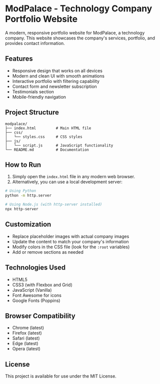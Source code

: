 # ModPalace - Technology Company Portfolio Website

A modern, responsive portfolio website for ModPalace, a technology company. This website showcases the company's services, portfolio, and provides contact information.

## Features

- Responsive design that works on all devices
- Modern and clean UI with smooth animations
- Interactive portfolio with filtering capability
- Contact form and newsletter subscription
- Testimonials section
- Mobile-friendly navigation

## Project Structure

```
modpalace/
├── index.html         # Main HTML file
├── css/
│   └── styles.css     # CSS styles
├── js/
│   └── script.js      # JavaScript functionality
└── README.md          # Documentation
```

## How to Run

1. Simply open the `index.html` file in any modern web browser.
2. Alternatively, you can use a local development server:

```bash
# Using Python
python -m http.server

# Using Node.js (with http-server installed)
npx http-server
```

## Customization

- Replace placeholder images with actual company images
- Update the content to match your company's information
- Modify colors in the CSS file (look for the `:root` variables)
- Add or remove sections as needed

## Technologies Used

- HTML5
- CSS3 (with Flexbox and Grid)
- JavaScript (Vanilla)
- Font Awesome for icons
- Google Fonts (Poppins)

## Browser Compatibility

- Chrome (latest)
- Firefox (latest)
- Safari (latest)
- Edge (latest)
- Opera (latest)

## License

This project is available for use under the MIT License.
